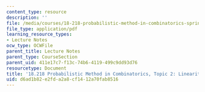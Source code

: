 ```yaml
---
content_type: resource
description: ''
file: /media/courses/18-218-probabilistic-method-in-combinatorics-spring-2019/d6ad1b82e2fda2a8cf1412a70fab8516_MIT18_218S19_ch2.pdf
file_type: application/pdf
learning_resource_types:
- Lecture Notes
ocw_type: OCWFile
parent_title: Lecture Notes
parent_type: CourseSection
parent_uid: 411e17c7-f13c-74b6-4119-499c9dd93d76
resourcetype: Document
title: '18.218 Probabilistic Method in Combinatorics, Topic 2: Linearity of expectation'
uid: d6ad1b82-e2fd-a2a8-cf14-12a70fab8516
---
```

